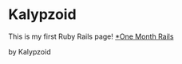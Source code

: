 # Kalypzoid

This is my first Ruby Rails page!
[*One Month Rails](http://onemonthrails.com)

by Kalypzoid